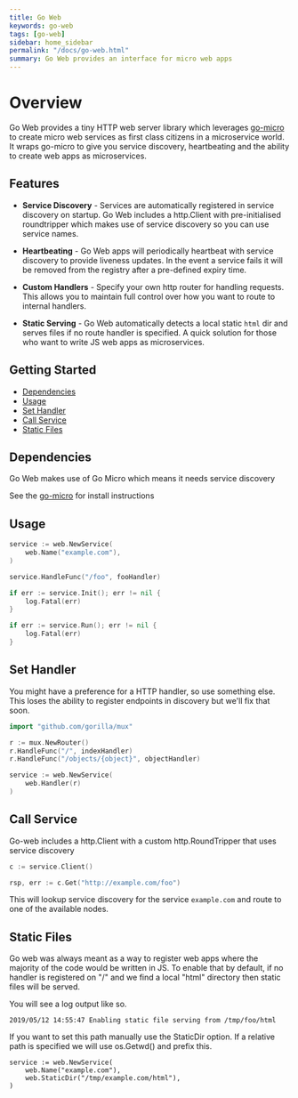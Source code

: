```yaml
---
title: Go Web
keywords: go-web
tags: [go-web]
sidebar: home_sidebar
permalink: "/docs/go-web.html"
summary: Go Web provides an interface for micro web apps
---
```


# Overview

Go Web provides a tiny HTTP web server library which leverages [go-micro](https://github.com/micro/go-micro) to create 
micro web services as first class citizens in a microservice world. It wraps go-micro to give you service discovery, 
heartbeating and the ability to create web apps as microservices.

## Features

- **Service Discovery** - Services are automatically registered in service discovery on startup. Go Web includes 
a http.Client with pre-initialised roundtripper which makes use of service discovery so you can use service names.

- **Heartbeating** - Go Web apps will periodically heartbeat with service discovery to provide liveness updates. 
In the event a service fails it will be removed from the registry after a pre-defined expiry time.

- **Custom Handlers** - Specify your own http router for handling requests. This allows you to maintain full 
control over how you want to route to internal handlers.

- **Static Serving** - Go Web automatically detects a local static `html` dir and serves files if no route handler 
is specified. A quick solution for those who want to write JS web apps as microservices.

## Getting Started

- [Dependencies](#dependencies)
- [Usage](#usage)
- [Set Handler](#set-handler)
- [Call Service](#call-service)
- [Static Files](#static-files)

## Dependencies

Go Web makes use of Go Micro which means it needs service discovery

See the [go-micro](https://github.com/micro/go-micro#service-discovery) for install instructions

## Usage

```go
service := web.NewService(
	web.Name("example.com"),
)

service.HandleFunc("/foo", fooHandler)

if err := service.Init(); err != nil {
	log.Fatal(err)
}

if err := service.Run(); err != nil {
	log.Fatal(err)
}
```

## Set Handler

You might have a preference for a HTTP handler, so use something else. This loses the ability to register endpoints in discovery 
but we'll fix that soon.

```go
import "github.com/gorilla/mux"

r := mux.NewRouter()
r.HandleFunc("/", indexHandler)
r.HandleFunc("/objects/{object}", objectHandler)

service := web.NewService(
	web.Handler(r)
)
```

## Call Service

Go-web includes a http.Client with a custom http.RoundTripper that uses service discovery

```go
c := service.Client()

rsp, err := c.Get("http://example.com/foo")
```

This will lookup service discovery for the service `example.com` and route to one of the available nodes.

## Static Files

Go web was always meant as a way to register web apps where the majority of the code would be written in JS. To enable that by default, if no handler is registered on "/" and we find a local "html" directory then static files will be served.

You will see a log output like so.

```
2019/05/12 14:55:47 Enabling static file serving from /tmp/foo/html
```

If you want to set this path manually use the StaticDir option. If a relative path is specified we will use os.Getwd() and prefix this.

```
service := web.NewService(
	web.Name("example.com"),
	web.StaticDir("/tmp/example.com/html"),
)

```


